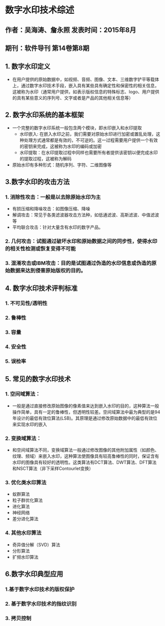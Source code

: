 # 数字水印技术综述

## 作者：吴海涛、詹永照  发表时间：2015年8月
## 期刊：软件导刊  第14卷第8期

## 1. 数字水印定义

* 在用户提供的原始数据中，如视频、音频、图像、文本、三维数字铲平等载体上，通过数字水印技术手段，嵌入具有某些具有确定性和保密性的相关信息，这被称为水印（通常用户提供，如表示版权信息的特殊标志、logo、用户提供的具有某些意义的序列号、文字或者是产品的其他相关信息等）

## 2. 数字水印系统的基本框架

* 一个完整的数字水印系统一般包含两个模块，即水印嵌入和水印提取
  - 水印嵌入: 在嵌入水印之前，我们需要对原始水印进行加密或置乱处理，这种处理方式通常都是有效的，不可逆的。这一过程需要用户提供一个有效的密钥来完成，这被称为水印的编码或加密
  - 水印提取：在水印提取过程中同样也需要所有者提供该密钥以便完成水印的提取过程，这被称为解码
* 原始水印有多种形式：随机序列、字符、二维图像等

## 3.数字水印的攻击方法

### 1. 消除性攻击：一般是以去除原始水印为主
  * 有损压缩和降噪攻击：如图像压缩、降噪
  * 解调攻击：常见于各类滤波器攻击方法种，如低通滤波、高斯滤波、中值滤波等
  * 平均联合攻击：针对大量含有水印的数字产品。
### 2.  几何攻击：试图通过破坏水印和原始数据之间的同步性，使得水印的相关性检测或恢复变得不可能
### 3.  混淆攻击或IBM攻击：目的是试图通过伪造的水印信息或伪造的原始数据来达到侵害原始版权的目的。

## 4. 数字水印技术评判标准

### 1. 不可见性/透明性
### 2. 鲁棒性
### 3. 容量
### 4. 安全性
### 5. 误检率

## 5. 常见的数字水印技术

### 1.  空间域算法：
  * 一般是通过直接修改原始图像的像素值来达到嵌入水印的目的，这种算法一般操作简单，具有一定的鲁棒性，但透明性较差。空间域算法中最为典型的是94年设计的最低有效位算法(LSB)。其原理是通过修改原始数据中的最低有效位来实现水印的嵌入
### 2. 变换域算法：
  * 和空间域算法不同，变换域算法一般通过修改图像的其他附加属性（如颜色、纹理、频域）来嵌入水印，这种算法使图像具有较高鲁棒性的同时，保证含有水印的图像具有较好的透明性。这类算法有DCT算法、DWT算法、DFT算法和NSCT算法（非下采样Contourlet变换）
### 3. 优化类水印算法
  * 蚁群算法
  * 粒子群优化算法
  * 进化算法
  * 神经网络
  * 差分进化算法
### 4. 其他水印算法
  * 奇异值分解（SVD）算法
  * 分形算法
  * 扩频水印算法

## 6.数字水印典型应用

### 1.基于数字水印技术的版权保护

### 2. 基于数字水印技术的指纹识别

### 3. 拷贝控制

